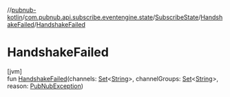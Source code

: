 //[pubnub-kotlin](../../../../index.md)/[com.pubnub.api.subscribe.eventengine.state](../../index.md)/[SubscribeState](../index.md)/[HandshakeFailed](index.md)/[HandshakeFailed](-handshake-failed.md)

# HandshakeFailed

[jvm]\
fun [HandshakeFailed](-handshake-failed.md)(channels: [Set](https://kotlinlang.org/api/latest/jvm/stdlib/kotlin.collections/-set/index.html)&lt;[String](https://kotlinlang.org/api/latest/jvm/stdlib/kotlin/-string/index.html)&gt;, channelGroups: [Set](https://kotlinlang.org/api/latest/jvm/stdlib/kotlin.collections/-set/index.html)&lt;[String](https://kotlinlang.org/api/latest/jvm/stdlib/kotlin/-string/index.html)&gt;, reason: [PubNubException](../../../com.pubnub.api/-pub-nub-exception/index.md))
